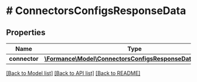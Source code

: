 # # ConnectorsConfigsResponseData

## Properties

Name | Type | Description | Notes
------------ | ------------- | ------------- | -------------
**connector** | [**\Formance\Model\ConnectorsConfigsResponseDataConnector**](ConnectorsConfigsResponseDataConnector.md) |  | [optional]

[[Back to Model list]](../../README.md#models) [[Back to API list]](../../README.md#endpoints) [[Back to README]](../../README.md)
